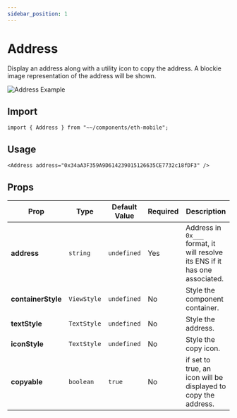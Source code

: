 ```yaml
---
sidebar_position: 1
---
```


# Address

Display an address along with a utility icon to copy the address. A blockie image representation of the address will be shown.

![Address Example](/img/AddressOnlyEnsOrAddress.png)

## Import

```tsx
import { Address } from "~~/components/eth-mobile";
```

## Usage

```tsx
<Address address="0x34aA3F359A9D614239015126635CE7732c18fDF3" />
```

## Props

| Prop               | Type        | Default Value | Required | Description                                                                  |
| ------------------ | ----------- | ------------- | -------- | ---------------------------------------------------------------------------- |
| **address**        | `string`    | `undefined`   | Yes      | Address in `0x___` format, it will resolve its ENS if it has one associated. |
| **containerStyle** | `ViewStyle` | `undefined`   | No       | Style the component container.                                               |
| **textStyle**      | `TextStyle` | `undefined`   | No       | Style the address.                                                           |
| **iconStyle**      | `TextStyle` | `undefined`   | No       | Style the copy icon.                                                         |
| **copyable**       | `boolean`   | `true`        | No       | if set to true, an icon will be displayed to copy the address.               |
